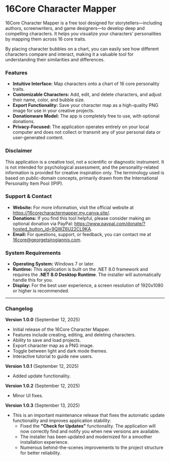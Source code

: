# 16Core Character Mapper

16Core Character Mapper is a free tool designed for storytellers—including authors, screenwriters, and game designers—to develop deep and compelling characters. It helps you visualize your characters' personalities by mapping them across 16 core traits.

By placing character bubbles on a chart, you can easily see how different characters compare and interact, making it a valuable tool for understanding their similarities and differences.

### Features
* **Intuitive Interface:** Map characters onto a chart of 16 core personality traits.
* **Customizable Characters:** Add, edit, and delete characters, and adjust their name, color, and bubble size.
* **Export Functionality:** Save your character map as a high-quality PNG image for use in your creative projects.
* **Donationware Model:** The app is completely free to use, with optional donations.
* **Privacy-Focused:** The application operates entirely on your local computer and does not collect or transmit any of your personal data or user-generated content.

### Disclaimer
This application is a creative tool, not a scientific or diagnostic instrument. It is not intended for psychological assessment, and the personality-related information is provided for creative inspiration only. The terminology used is based on public-domain concepts, primarily drawn from the International Personality Item Pool (IPIP).

### Support & Contact
* **Website:** For more information, visit the official website at https://16corecharactermapper.my.canva.site/.
* **Donations:** If you find this tool helpful, please consider making an optional donation via PayPal: https://www.paypal.com/donate/?hosted_button_id=9QWZ6U22CL9KA.
* **Email:** For questions, support, or feedback, you can contact me at 16core@georgetsirogiannis.com.

### System Requirements
* **Operating System:** Windows 7 or later.
* **Runtime:** This application is built on the .NET 8.0 framework and requires the **.NET 8.0 Desktop Runtime**. The installer will automatically handle this for you.
* **Display:** For the best user experience, a screen resolution of 1920x1080 or higher is recommended.

---

### Changelog
**Version 1.0.0** (September 12, 2025)
* Initial release of the 16Core Character Mapper.
* Features include creating, editing, and deleting characters.
* Ability to save and load projects.
* Export character map as a PNG image.
* Toggle between light and dark mode themes.
* Interactive tutorial to guide new users.

**Version 1.0.1** (September 12, 2025)
* Added update functionality.

**Version 1.0.2** (September 12, 2025)
* Minor UI fixes.

**Version 1.0.3** (September 13, 2025)
* This is an important maintenance release that fixes the automatic update functionality and improves application stability:
  * Fixed the **"Check for Updates"** functionality. The application will now correctly find and notify you when new versions are available.
  * The installer has been updated and modernized for a smoother installation experience.
  * Numerous behind-the-scenes improvements to the project structure for better reliability.
